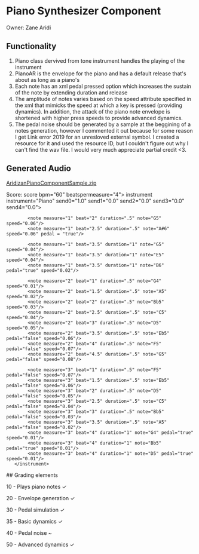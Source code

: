 # Piano Synthesizer Component

Owner: Zane Aridi

## Functionality

1. Piano class dervived from tone instrument handles the playing of the instrument
2. PianoAR is the envelope for the piano and has a default release that's about as long as a piano's
3. Each note has an xml pedal pressed option which increases the sustain of the note by extending duration and release
4. The amplitude of notes varies based on the speed attribute specified in the xml that mimicks the speed at which a key is pressed (providing dynamics). In addition, the attack of the piano note envelope is shortened with higher press speeds to provide advanced dynamics.
5. The pedal noise should be generated by a sample at the beggining of a notes generation, however I commented it out because for some reason I get Link error 2019 for an unresloved external symbol. I created a resource for it and used the resource ID, but I couldn't figure out why I can't find the wav file. I would very much appreciate partial credit <3.

## Generated Audio
[AridizanPianoComponentSample.zip](https://github.com/townsonr/CSE471-Project1-website/files/9945056/AridizanPianoComponentSample.zip)

Score:
<xml>
  score bpm="60" beatspermeasure="4">
       instrument instrument="Piano" send0="1.0" send1="0.0" send2="0.0" send3="0.0" send4="0.0">
            <note measure="1" beat="1" duration=".5" note="G5" speed=".02"/>
            <note measure="1" beat="1.5" duration=".5" note="E5" speed="0.04"/>

            <note measure="1" beat="2" duration=".5" note="G5" speed="0.06"/>
            <note measure="1" beat="2.5" duration=".5" note="A#6" speed="0.06" pedal = "true"/>

            <note measure="1" beat="3.5" duration="1" note="G5" speed="0.04"/>
            <note measure="1" beat="3.5" duration="1" note="E5" speed="0.04"/>
            <note measure="1" beat="3.5" duration="1" note="B6" pedal="true" speed="0.02"/>

            <note measure="2" beat="1" duration=".5" note="G4" speed="0.01"/>
            <note measure="2" beat="1.5" duration=".5" note="A5" speed="0.02"/>
            <note measure="2" beat="2" duration=".5" note="Bb5" speed="0.03"/>
            <note measure="2" beat="2.5" duration=".5" note="C5" speed="0.04"/>
            <note measure="2" beat="3" duration=".5" note="D5" speed="0.05"/>
            <note measure="2" beat="3.5" duration=".5" note="Eb5" pedal="false" speed="0.06"/>
            <note measure="2" beat="4" duration=".5" note="F5" pedal="false" speed="0.07"/>
            <note measure="2" beat="4.5" duration=".5" note="G5" pedal="false" speed="0.08"/>

            <note measure="3" beat="1" duration=".5" note="F5" pedal="false" speed="0.07"/>
            <note measure="3" beat="1.5" duration=".5" note="Eb5" pedal="false" speed="0.06"/>
            <note measure="3" beat="2" duration=".5" note="D5" pedal="false" speed="0.05"/>
            <note measure="3" beat="2.5" duration=".5" note="C5" pedal="false" speed="0.04"/>
            <note measure="3" beat="3" duration=".5" note="Bb5" pedal="false" speed="0.03"/>
            <note measure="3" beat="3.5" duration=".5" note="A5" pedal="false" speed="0.02"/>
            <note measure="3" beat="4" duration="1" note="G4" pedal="true" speed="0.01"/>
            <note measure="3" beat="4" duration="1" note="Bb5" pedal="true" speed="0.01"/>
            <note measure="3" beat="4" duration="1" note="D5" pedal="true" speed="0.01"/>
       </instrument>
  </score>
</xml>
## Grading elements

10 - Plays piano notes ✓

20 - Envelope generation ✓

30 - Pedal simulation ✓

35 - Basic dynamics ✓

40 - Pedal noise ~

50 - Advanced dynamics ✓
